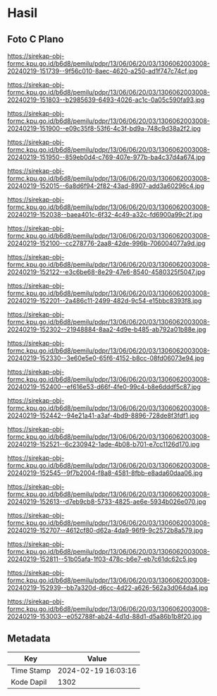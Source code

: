 # Hasil

## Foto C Plano

https://sirekap-obj-formc.kpu.go.id/b6d8/pemilu/pdpr/13/06/06/20/03/1306062003008-20240219-151739--9f56c010-8aec-4620-a250-ad1f747c74cf.jpg

https://sirekap-obj-formc.kpu.go.id/b6d8/pemilu/pdpr/13/06/06/20/03/1306062003008-20240219-151803--b2985639-6493-4026-ac1c-0a05c590fa93.jpg

https://sirekap-obj-formc.kpu.go.id/b6d8/pemilu/pdpr/13/06/06/20/03/1306062003008-20240219-151900--e09c35f8-53f6-4c3f-bd9a-748c9d38a2f2.jpg

https://sirekap-obj-formc.kpu.go.id/b6d8/pemilu/pdpr/13/06/06/20/03/1306062003008-20240219-151950--859eb0d4-c769-407e-977b-ba4c37d4a674.jpg

https://sirekap-obj-formc.kpu.go.id/b6d8/pemilu/pdpr/13/06/06/20/03/1306062003008-20240219-152015--6a8d6f94-2f82-43ad-8907-add3a60296c4.jpg

https://sirekap-obj-formc.kpu.go.id/b6d8/pemilu/pdpr/13/06/06/20/03/1306062003008-20240219-152038--baea401c-6f32-4c49-a32c-fd6900a99c2f.jpg

https://sirekap-obj-formc.kpu.go.id/b6d8/pemilu/pdpr/13/06/06/20/03/1306062003008-20240219-152100--cc278776-2aa8-42de-996b-706004077a9d.jpg

https://sirekap-obj-formc.kpu.go.id/b6d8/pemilu/pdpr/13/06/06/20/03/1306062003008-20240219-152122--e3c6be68-8e29-47e6-8540-4580325f5047.jpg

https://sirekap-obj-formc.kpu.go.id/b6d8/pemilu/pdpr/13/06/06/20/03/1306062003008-20240219-152201--2a486c11-2499-482d-9c54-e15bbc8393f8.jpg

https://sirekap-obj-formc.kpu.go.id/b6d8/pemilu/pdpr/13/06/06/20/03/1306062003008-20240219-152302--21948884-8aa2-4d9e-b485-ab792a01b88e.jpg

https://sirekap-obj-formc.kpu.go.id/b6d8/pemilu/pdpr/13/06/06/20/03/1306062003008-20240219-152330--3e60e5e0-65f6-4152-b8cc-08fd06073e94.jpg

https://sirekap-obj-formc.kpu.go.id/b6d8/pemilu/pdpr/13/06/06/20/03/1306062003008-20240219-152400--ef616e53-d66f-4fe0-99c4-b8e6dddf5c87.jpg

https://sirekap-obj-formc.kpu.go.id/b6d8/pemilu/pdpr/13/06/06/20/03/1306062003008-20240219-152442--94e21a41-a3af-4bd9-8896-728de8f3fdf1.jpg

https://sirekap-obj-formc.kpu.go.id/b6d8/pemilu/pdpr/13/06/06/20/03/1306062003008-20240219-152521--6c230942-1ade-4b08-b701-e7cc1126d170.jpg

https://sirekap-obj-formc.kpu.go.id/b6d8/pemilu/pdpr/13/06/06/20/03/1306062003008-20240219-152545--9f7b2004-f8a8-4581-8fbb-e8ada60daa06.jpg

https://sirekap-obj-formc.kpu.go.id/b6d8/pemilu/pdpr/13/06/06/20/03/1306062003008-20240219-152613--d7eb9cb8-5733-4825-ae6e-5934b026e070.jpg

https://sirekap-obj-formc.kpu.go.id/b6d8/pemilu/pdpr/13/06/06/20/03/1306062003008-20240219-152707--4612cf80-d62a-4da9-96f9-9c2572b8a579.jpg

https://sirekap-obj-formc.kpu.go.id/b6d8/pemilu/pdpr/13/06/06/20/03/1306062003008-20240219-152811--51b05afa-1f03-478c-b6e7-eb7c61dc62c5.jpg

https://sirekap-obj-formc.kpu.go.id/b6d8/pemilu/pdpr/13/06/06/20/03/1306062003008-20240219-152939--bb7a320d-d6cc-4d22-a626-562a3d064da4.jpg

https://sirekap-obj-formc.kpu.go.id/b6d8/pemilu/pdpr/13/06/06/20/03/1306062003008-20240219-153003--e052788f-ab24-4d1d-88d1-d5a86b1b8f20.jpg


## Metadata

| Key        | Value               |
| ---------- | ------------------- |
| Time Stamp | 2024-02-19 16:03:16 |
| Kode Dapil | 1302                |



